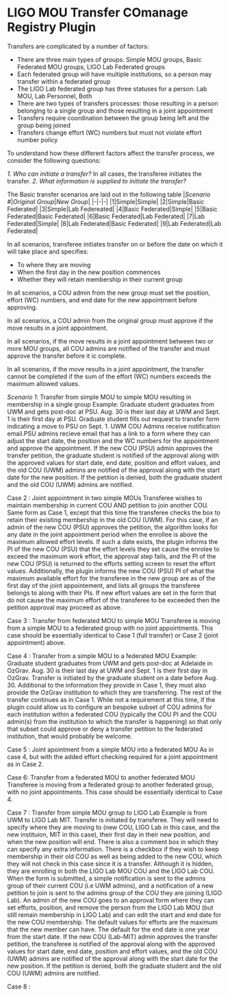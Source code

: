 # LIGO MOU Transfer COmanage Registry Plugin

Transfers are complicated by a number of factors: 
- There are three main types of groups: Simple MOU groups, Basic Federated MOU groups, LIGO Lab Federated groups
- Each federated group will have multiple institutions, so a person may transfer within a federated group
- The LIGO Lab federated group has three statuses for a person: Lab MOU, Lab Personnel, Both
- There are two types of transfers processes: those resulting in a person belonging to a single group and those resulting in a joint appointment
- Transfers require coordination between the group being left and the group being joined
- Transfers change effort (WC) numbers but must not violate effort number policy

To understand how these different factors affect the transfer process, we consider the following questions:

_*1. Who can initiate a transfer?*_
In all cases, the transferee initiates the transfer.
_*2. What information is supplied to initiate the transfer?*_

The Basic transfer scenarios are laid out in the following table
|*Scenario #*|*Original Group*|*New Group*|
|-|-|-|
|1|Simple|Simple|
|2|Simple|Basic Federated|
|3|Simple|Lab Federeated|
|4|Basic Federated|Simple|
|5|Basic Federated|Basic Federated|
|6|Basic Federated|Lab Federated|
|7|Lab Federated|Simple|
|8|Lab Federated|Basic Federated|
|9|Lab Federated|Lab Federated| 

In all scenarios, transferee initiates transfer on or before the date on which it will take place and specifies:
* To where they are moving
* When the first day in the new position commences
* Whether they will retain membership in their current group 

In all scenarios, a COU admin from the new group must set the position, effort (WC) numbers, and end date for the new appointment before approving.

In all scenarios, a COU admin from the original group must approve if the move results in a joint appointment.

In all scenarios, if the move results in a joint appointment between two or more MOU groups, all COU admins are notified of the transfer and must approve the transfer before it ic complete. 

In all scenarios, if the move results in a joint appointment, the transfer cannot be completed if the sum of the effort (WC) numbers exceeds the maximum allowed values.


*Scenario 1*: Transfer from simple MOU to simple MOU resulting in membership in a single group
Example: Graduate student graduates from UWM and gets post-doc at PSU. Aug. 30 is their last day at UWM and Sept. 1 is their first day at PSU.
Graduate student fills out request to transfer form indicating a move to PSU on Sept. 1. UWM COU Admins receive notification email.PSU admins recieve email that has a link to a form where they can adjust the start date, the position and the WC numbers for the appointment and approve the appointment. If the new COU (PSU) admin approves the transfer petition, the graduate student is notified of the approval along with the approved values for start date, end date, position and effort values, and the old COU (UWM) admins are notified of the approval along with the start date for the new position. If the petition is denied, both the graduate student and the old COU (UWM) admins are notified. 

Case 2 : Joint appointment in two simple MOUs
Transferee wishes to maintain membership in current COU AND petition to join another COU. Same form as Case 1, except that this time the transferee checks the box to retain their existing membership in the old COU (UWM). For this case, if an admin of the new COU (PSU) approves the petition, the algorithm looks for any date in the joint appointment period when the enrollee is above the maximum allowed effort levels. If such a date exists, the plugin informs the PI of the new COU (PSU) that the effort levels they set cause the enrolee to exceed the maximum work effort, the approval step fails, and the PI of the new COU (PSU) is returned to the efforts setting screen to reset the effort values. Additionally, the plugin informs the new COU (PSU) PI of what the maximum available effort for the transferee in the new group are as of the first day of the joint appointement, and lists all groups the transferee belongs to along with their PIs. If new effort values are set in the form that do not cause the maximum effort of the transferee to be exceeded then the petition approval may proceed as above.

Case 3 : Transfer from federated MOU to simple MOU
Transferee is moving from a simple MOU to a federated group with no joint appointments. This case should be essentially identical to Case 1 (full transfer) or Case 2 (joint appointment) above.

Case 4 : Transfer from a simple MOU to a federated MOU
Example: Graduate student graduates from UWM and gets post-doc at Adelaide in OzGrav. Aug. 30 is their last day at UWM and Sept. 1 is their first day in OzGrav. 
Transfer is initiated by the graduate student on a date before Aug. 30. Additional to the information they provide in Case 1, they must also provide the OzGrav institution to which they are transferring. The rest of the transfer continues as in Case 1. While not a requirement at this time, if the plugin could allow us to configure an bespoke subset of COU admins for each institution within a federated COU (typically the COU PI and the COU admin(s) from the institution to which the transfer is happening) so that only that subset could approve or deny a transfer petition to the federated institution, that would probably be welcome.

Case 5 : Joint apointment from a simple MOU into a federated MOU
As in case 4, but with the added effort checking required for a joint appointment as in Case 2.

Case 6: Transfer from a federated MOU to another federated MOU
Transferee is moving from a federated group to another federated group, with no joint appointments. This case should be essentially identical to Case 4.

Case 7 : Transfer from simple MOU group to LIGO Lab
Example is from UWM to LIGO Lab MIT. Transfer is initiated by transferee. They will need to specify where they are moving to (new COU, LIGO Lab in this case, and the new instituion, MIT in this case), their first day in their new position, and when the new position will end. There is also a comment box in which they can specify any extra information. There is a checkbox if they wish to keep membership in their old COU as well as being added to the new COU, which they will not check in this case since it is a transfer. Although it is hidden, they are enrolling in both the LIGO Lab MOU COU and the LIGO Lab COU. When the form is submitted, a simple notification is sent to the admins group of their current COU (i.e UWM admins), and a notification of a new petition to join is sent to the admins group of the COU they are joining (LIGO Lab). An admin of the new COU goes to an approval form where they can set efforts, position, and remove the person from the LIGO Lab MOU (but still remain membership in LIGO Lab) and can edit the start and end date for the new COU membership. The default values for efforts are the maximum that the new member can have. The default for the end date is one year from the start date. If the new COU (Lab-MIT) admin approves the transfer petition, the transferee is notified of the approval along with the approved values for start date, end date, position and effort values, and the old COU (UWM) admins are notified of the approval along with the start date for the new position. If the petition is denied, both the graduate student and the old COU (UWM) admins are notified. 

Case 8 : 
